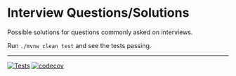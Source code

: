 # Interview Questions/Solutions

Possible solutions for questions commonly asked on interviews.

Run `./mvnw clean test` and see the tests passing.

<hr />

[![Tests](https://github.com/lealceldeiro/interview-questions/actions/workflows/maven.yml/badge.svg)](https://github.com/lealceldeiro/interview-questions/actions/workflows/maven.yml)
[![codecov](https://codecov.io/gh/lealceldeiro/interview-questions/branch/master/graph/badge.svg?token=YVSJLB7A4R)](https://codecov.io/gh/lealceldeiro/interview-questions)